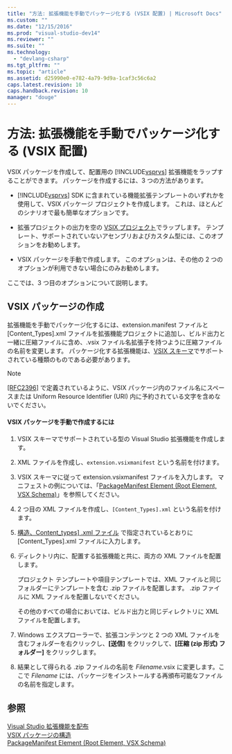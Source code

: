 ```yaml
---
title: "方法: 拡張機能を手動でパッケージ化する (VSIX 配置) | Microsoft Docs"
ms.custom: ""
ms.date: "12/15/2016"
ms.prod: "visual-studio-dev14"
ms.reviewer: ""
ms.suite: ""
ms.technology: 
  - "devlang-csharp"
ms.tgt_pltfrm: ""
ms.topic: "article"
ms.assetid: d25990e0-e782-4a79-9d9a-1caf3c56c6a2
caps.latest.revision: 10
caps.handback.revision: 10
manager: "douge"
---
```

# 方法: 拡張機能を手動でパッケージ化する (VSIX 配置)
VSIX パッケージを作成して、配置用の [!INCLUDE[vsprvs](../code-quality/includes/vsprvs_md.md)] 拡張機能をラップすることができます。 パッケージを作成するには、3 つの方法があります。  
  
-   [!INCLUDE[vsprvs](../code-quality/includes/vsprvs_md.md)] SDK に含まれている機能拡張テンプレートのいずれかを使用して、VSIX パッケージ プロジェクトを作成します。 これは、ほとんどのシナリオで最も簡単なオプションです。  
  
-   拡張プロジェクトの出力を空の [VSIX プロジェクト](../extensibility/vsix-project-template.md)でラップします。 テンプレート、サポートされていないアセンブリおよびカスタム型には、このオプションをお勧めします。  
  
-   VSIX パッケージを手動で作成します。 このオプションは、その他の 2 つのオプションが利用できない場合にのみお勧めします。  
  
 ここでは、3 つ目のオプションについて説明します。  
  
## VSIX パッケージの作成  
 拡張機能を手動でパッケージ化するには、extension.manifest ファイルと \[Content\_Types\].xml ファイルを拡張機能プロジェクトに追加し、ビルド出力と一緒に圧縮ファイルに含め、.vsix ファイル名拡張子を持つように圧縮ファイルの名前を変更します。 パッケージ化する拡張機能は、[VSIX スキーマ](http://msdn.microsoft.com/ja-jp/76e410ec-b1fb-4652-ac98-4a4c52e09a2b)でサポートされている種類のものである必要があります。  
  
> [!NOTE]
>  [\[RFC2396\]](http://go.microsoft.com/fwlink/?LinkId=90339) で定義されているように、VSIX パッケージ内のファイル名にスペースまたは Uniform Resource Identifier \(URI\) 内に予約されている文字を含めないでください。  
  
#### VSIX パッケージを手動で作成するには  
  
1.  VSIX スキーマでサポートされている型の Visual Studio 拡張機能を作成します。  
  
2.  XML ファイルを作成し、`extension.vsixmanifest` という名前を付けます。  
  
3.  VSIX スキーマに従って extension.vsixmanifest ファイルを入力します。 マニフェストの例については、「[PackageManifest Element \(Root Element, VSX Schema\)](http://msdn.microsoft.com/ja-jp/f8ae42ba-775a-4d2b-976a-f556e147f187)」を参照してください。  
  
4.  2 つ目の XML ファイルを作成し、`[Content_Types].xml` という名前を付けます。  
  
5.  [構造、Content\_types\] .xml ファイル](../Topic/The%20Structure%20of%20the%20Content_types].xml%20File.md) で指定されているとおりに \[Content\_Types\].xml ファイルに入力します。  
  
6.  ディレクトリ内に、配置する拡張機能と共に、両方の XML ファイルを配置します。  
  
     プロジェクト テンプレートや項目テンプレートでは、XML ファイルと同じフォルダーにテンプレートを含む .zip ファイルを配置します。 .zip ファイルに XML ファイルを配置しないでください。  
  
     その他のすべての場合においては、ビルド出力と同じディレクトリに XML ファイルを配置します。  
  
7.  Windows エクスプローラーで、拡張コンテンツと 2 つの XML ファイルを含むフォルダーを右クリックし、**\[送信\]** をクリックして、**\[圧縮 \(zip 形式\) フォルダー\]** をクリックします。  
  
8.  結果として得られる .zip ファイルの名前を *Filename*.vsix に変更します。ここで *Filename* には、パッケージをインストールする再頒布可能なファイルの名前を指定します。  
  
## 参照  
 [Visual Studio 拡張機能を配布](../extensibility/shipping-visual-studio-extensions.md)   
 [VSIX パッケージの構造](../extensibility/anatomy-of-a-vsix-package.md)   
 [PackageManifest Element \(Root Element, VSX Schema\)](http://msdn.microsoft.com/ja-jp/f8ae42ba-775a-4d2b-976a-f556e147f187)